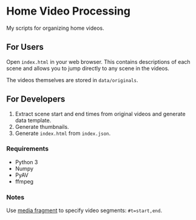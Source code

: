 # Home Video Processing

My scripts for organizing home videos.

## For Users

Open `index.html` in your web browser. This contains descriptions of each scene
and allows you to jump directly to any scene in the videos.

The videos themselves are stored in `data/originals`.

## For Developers

1. Extract scene start and end times from original videos and generate data
  template.
2. Generate thumbnails.
3. Generate `index.html` from `index.json`.

### Requirements
- Python 3
- Numpy
- PyAV
- ffmpeg

### Notes

Use [media fragment](https://www.w3.org/TR/media-frags/) to specify video
segments: `#t=start,end`.
